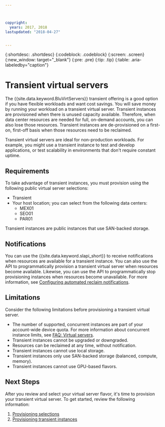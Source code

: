 ```yaml
---



copyright:
  years: 2017, 2018
lastupdated: "2018-04-27"


---
```


{:shortdesc: .shortdesc}
{:codeblock: .codeblock}
{:screen: .screen}
{:new_window: target="_blank"}
{:pre: .pre}
{:tip: .tip}
{:table: .aria-labeledby="caption"}

# Transient virtual servers
The {{site.data.keyword.BluVirtServers}} transient offering is a good option if you have flexible workloads and want cost savings. You will save money by running your workload on a transient virtual server. Transient instances are provisioned when there is unused capacity available. Therefore, when data center resources are needed for full, on-demand accounts, you can also lose those resources. Transient instances are de-provisioned on a first-on, first-off basis when those resources need to be reclaimed.   

Transient virtual servers are ideal for non-production workloads. For example, you might use a transient instance to test and develop applications, or test scalability in environments that don't require constant uptime.

## Requirements
To take advantage of transient instances, you must provision using the following public virtual server selections:
* Transient
* Your host location; you can select from the following data centers:
    * MEX01 
    * SEO01
    * PAR01

Transient instances are public instances that use SAN-backed storage.

## Notifications
You can use the {{site.data.keyword.slapi_short}} to receive notifications when resources are available for a transient instance. You can also use the API to programmatically provision a transient virtual server when resources become available. Likewise, you can use the API to programmatically stop provisioning instances when resources become unavailable. For more information, see [Configuring automated reclaim notifications](configuring-automated-reclaim-notifications.html).

## Limitations
Consider the following limitations before provisioning a transient virtual server.

* The number of supported, concurrent instances are part of your account-wide device quota. For more information about concurrent instance limits, see [FAQ: Virtual servers](vsi_faqs_vs.html#concurrent).
* Transient instances cannot be upgraded or downgraded.
* Resources can be reclaimed at any time, without notification.
* Transient instances cannot use local storage.
* Transient instances only use SAN-backed storage (balanced, compute, memory).
* Transient instances cannot use GPU-based flavors.


## Next Steps

After you review and select your virtual server flavor, it's time to provision your transient virtual server. To get started, review the following information:
1. [Provisioning selections](../vsi/vsi_public_selections.html)
2. [Provisioning transient instances](../vsi/vsi_provision_transient.html)
